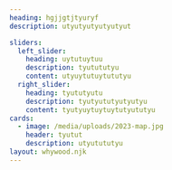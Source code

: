 ```yaml
---
heading: hgjjgtjtyuryf
description: utyutyutyutyutyut

sliders:
  left_slider:
    heading: uytutuytuu
    description: tyutututyu
    content: utyuytutuytututyu
  right_slider:
    heading: tyututyutu
    description: tyutyututyutyutyu
    content: tyutyuytuytuytutyututyu
cards:
  - image: /media/uploads/2023-map.jpg
    header: tyutut
    description: utyutututyu
layout: whywood.njk
---
```

